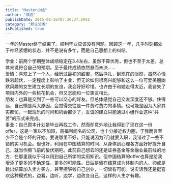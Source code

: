 ```yaml
---
title: "Master小结"
author: "偶遇"
publishDate: 2015-06-16T07:36:37.294Z
category: "默认分类"
isPublished: true
---
```


一年的Master终于结束了。顺利毕业应该没有问题。回顾这一年，几乎时刻都处于神经紧绷的状态，并不是说有多忙，而是自己思想上的纠结。<div>学业：前两个学期整体成绩稳定在3.4左右，虽然不算优秀，但也不至于太差。总体来说符合自己的预期。至于最终成绩依然悬而未决……</div><div>爱情：喜欢上了一个人，经历过最初的甜蜜，然后挣扎，到现在的淡然，虽然心情跌宕起伏，一定程度上影响了主业，但无论如何很高兴能够和这么一位可爱美丽幽默风趣的女生建立长期的友谊，我会好好珍惜。也许由于和她走得太近，我错失了项目内外的一些桃花机会，但又怎能和一位挚友相比。</div><div>朋友：也算是交到了一些可以交心的好友。但总体感觉自己交友深度还不够。住得远，自己懒是两大原因。会觉得交往是一件费时费力的事情。也可能是因为大家其实都忙，一起玩乐的时间和机会都少了，友谊的建立只能通过小组作业这种“共苦”的形式来完成。</div><div>事业：自己原本计划是毕业再找工作，然而却意外地让我得到了现在这一份offer，这是一家以不加班，高福利闻名的公司，也十分接近权力圈，于我而言至少不会是个坏的开始。要说哪里不好，只能说因为7月就要入职，我错过了一些不错的实习机会。但也好，利用在中国结算的时间，从身体到心理各方面好好提升自己，就当作腾飞前的蛰伏期吧。此前自己想去的还是证券基金等金融业最前线的地方，在那里我似乎可以用到自己所学的实用知识。但中国结算的offer也算是给我增添了更多的不确定性，更多的可能性。日后是留在结算成为体制内的人，抑或是跳出结算加入卖方买方，甚至攒够钱自己创业，一切皆有可能。说实话我还是挺喜欢这种模式的，边看，边听，边学，边改变自己，这样的人生才有趣。</div>